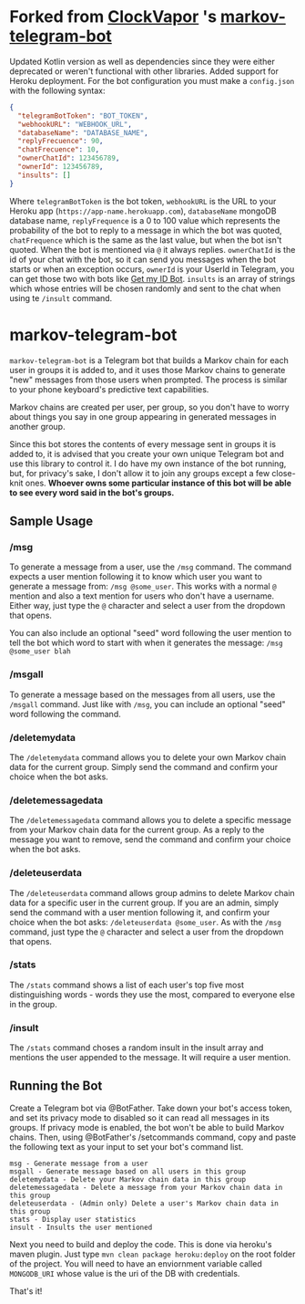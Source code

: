 # Forked from [ClockVapor](https://github.com/ClockVapor) 's [markov-telegram-bot](https://github.com/ClockVapor/markov-telegram-bot)
Updated Kotlin version as well as dependencies since they were either deprecated or weren't functional with other libraries.
Added support for Heroku deployment. For the bot configuration you must make a `config.json` with the following syntax:
```json
{
  "telegramBotToken": "BOT_TOKEN",
  "webhookURL": "WEBHOOK_URL",
  "databaseName": "DATABASE_NAME",
  "replyFrecuence": 90,
  "chatFrecuence": 10,
  "ownerChatId": 123456789,
  "ownerId": 123456789,
  "insults": []
}
```
Where `telegramBotToken` is the bot token, `webhookURL` is the URL to your Heroku app (`https://app-name.herokuapp.com`), 
`databaseName` mongoDB database name, `replyFrequence` is a 0 to 100 value which represents the probability
of the bot to reply to a message in which the bot was quoted, `chatFrequence` which is the same as the last value, but when the bot
isn't quoted. When the bot is mentioned via `@` it always replies. `ownerChatId` is the id of your chat with the bot, so it can
send you messages when the bot starts or when an exception occurs, `ownerId` is your UserId in Telegram, you can get those two
with bots like [Get my ID Bot](https://t.me/getmyid_bot?start=botostore). `insults` is an array of strings which whose entries
will be chosen randomly and sent to the chat when using te `/insult` command.

# markov-telegram-bot

`markov-telegram-bot` is a Telegram bot that builds a Markov chain for each user in groups it is added to, and it uses those Markov
chains to generate "new" messages from those users when prompted. The process is similar to your phone keyboard's predictive text
capabilities.

Markov chains are created per user, per group, so you don't have to worry about things you say in one group appearing in generated
messages in another group.

Since this bot stores the contents of every message sent in groups it is added to, it is advised that you create your own
unique Telegram bot and use this library to control it. I do have my own instance of the bot running, but, for privacy's sake, I
don't allow it to join any groups except a few close-knit ones. **Whoever owns some particular instance of this bot will be able
to see every word said in the bot's groups.**

## Sample Usage

### /msg
To generate a message from a user, use the `/msg` command. The command expects a user mention following it to know which user
you want to generate a message from: `/msg @some_user`. This works with a normal `@` mention and also a text mention for users
who don't have a username. Either way, just type the `@` character and select a user from the dropdown that opens.

You can also include an optional "seed" word following the user mention to tell the bot which word to start with when it generates
the message: `/msg @some_user blah`

### /msgall
To generate a message based on the messages from all users, use the `/msgall` command. Just like with `/msg`, you can
include an optional "seed" word following the command.

### /deletemydata
The `/deletemydata` command allows you to delete your own Markov chain data for the current group. Simply send the command and
confirm your choice when the bot asks.

### /deletemessagedata
The `/deletemessagedata` command allows you to delete a specific message from your Markov chain data for the current group. As a
reply to the message you want to remove, send the command and confirm your choice when the bot asks.

### /deleteuserdata
The `/deleteuserdata` command allows group admins to delete Markov chain data for a specific user in the current group. If you are
an admin, simply send the command with a user mention following it, and confirm your choice when the bot asks:
`/deleteuserdata @some_user`. As with the `/msg` command, just type the `@` character and select a user from the dropdown that
opens.

### /stats
The `/stats` command shows a list of each user's top five most distinguishing words - words they use the most, compared
to everyone else in the group.

### /insult
The `/stats` command choses a random insult in the insult array and mentions the user appended to the message. It will require
a user mention.

## Running the Bot

Create a Telegram bot via @BotFather. Take down your bot's access token, and set its privacy mode to disabled so it can
read all messages in its groups. If privacy mode is enabled, the bot won't be able to build Markov chains. Then, using @BotFather's /setcommands command, copy and paste the following text as your input to set your bot's command list.

    msg - Generate message from a user
    msgall - Generate message based on all users in this group
    deletemydata - Delete your Markov chain data in this group
    deletemessagedata - Delete a message from your Markov chain data in this group
    deleteuserdata - (Admin only) Delete a user's Markov chain data in this group
    stats - Display user statistics
    insult - Insults the user mentioned

Next you need to build and deploy the code. This is done via heroku's maven plugin. Just type `mvn clean package heroku:deploy` on the root folder of the project.
You will need to have an enviornment variable called `MONGODB_URI` whose value is the uri of the DB with credentials.

That's it!
